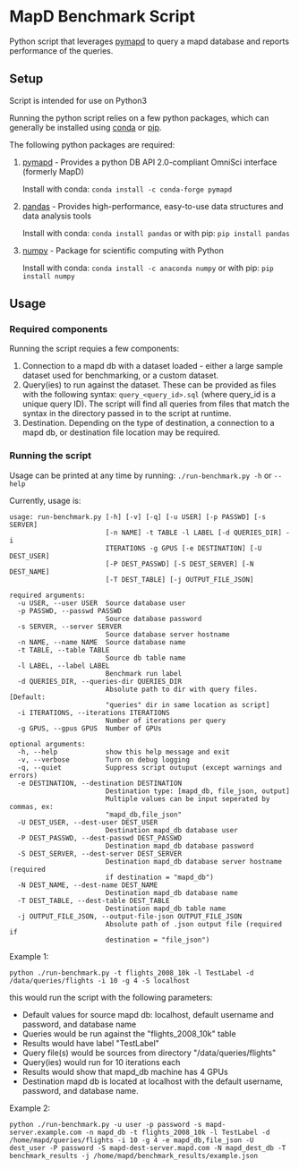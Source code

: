 # MapD Benchmark Script

Python script that leverages [pymapd](https://github.com/omnisci/pymapd) to query a mapd database and reports performance of the queries.

## Setup

Script is intended for use on Python3

Running the python script relies on a few python packages, which can generally be installed using [conda](https://conda.io/) or [pip](https://pypi.org/project/pip/).

The following python packages are required:

1) [pymapd](https://github.com/omnisci/pymapd) - Provides a python DB API 2.0-compliant OmniSci interface (formerly MapD)

   Install with conda: `conda install -c conda-forge pymapd`

2) [pandas](https://pandas.pydata.org/) - Provides high-performance, easy-to-use data structures and data analysis tools

   Install with conda: `conda install pandas` or with pip: `pip install pandas`

3) [numpy](http://www.numpy.org/) - Package for scientific computing with Python

   Install with conda: `conda install -c anaconda numpy` or with pip: `pip install numpy`

## Usage

### Required components

Running the script requies a few components:

1) Connection to a mapd db with a dataset loaded - either a large sample dataset used for benchmarking, or a custom dataset.
2) Query(ies) to run against the dataset. These can be provided as files with the following syntax: `query_<query_id>.sql` (where query_id is a unique query ID). The script will find all queries from files that match the syntax in the directory passed in to the script at runtime.
3) Destination. Depending on the type of destination, a connection to a mapd db, or destination file location may be required.

### Running the script

Usage can be printed at any time by running: `./run-benchmark.py -h` or `--help`

Currently, usage is:

```
usage: run-benchmark.py [-h] [-v] [-q] [-u USER] [-p PASSWD] [-s SERVER]
                        [-n NAME] -t TABLE -l LABEL [-d QUERIES_DIR] -i
                        ITERATIONS -g GPUS [-e DESTINATION] [-U DEST_USER]
                        [-P DEST_PASSWD] [-S DEST_SERVER] [-N DEST_NAME]
                        [-T DEST_TABLE] [-j OUTPUT_FILE_JSON]

required arguments:
  -u USER, --user USER  Source database user
  -p PASSWD, --passwd PASSWD
                        Source database password
  -s SERVER, --server SERVER
                        Source database server hostname
  -n NAME, --name NAME  Source database name
  -t TABLE, --table TABLE
                        Source db table name
  -l LABEL, --label LABEL
                        Benchmark run label
  -d QUERIES_DIR, --queries-dir QUERIES_DIR
                        Absolute path to dir with query files. [Default:
                        "queries" dir in same location as script]
  -i ITERATIONS, --iterations ITERATIONS
                        Number of iterations per query
  -g GPUS, --gpus GPUS  Number of GPUs

optional arguments:
  -h, --help            show this help message and exit
  -v, --verbose         Turn on debug logging
  -q, --quiet           Suppress script outuput (except warnings and errors)
  -e DESTINATION, --destination DESTINATION
                        Destination type: [mapd_db, file_json, output]
                        Multiple values can be input seperated by commas, ex:
                        "mapd_db,file_json"
  -U DEST_USER, --dest-user DEST_USER
                        Destination mapd_db database user
  -P DEST_PASSWD, --dest-passwd DEST_PASSWD
                        Destination mapd_db database password
  -S DEST_SERVER, --dest-server DEST_SERVER
                        Destination mapd_db database server hostname (required
                        if destination = "mapd_db")
  -N DEST_NAME, --dest-name DEST_NAME
                        Destination mapd_db database name
  -T DEST_TABLE, --dest-table DEST_TABLE
                        Destination mapd_db table name
  -j OUTPUT_FILE_JSON, --output-file-json OUTPUT_FILE_JSON
                        Absolute path of .json output file (required if
                        destination = "file_json")
```

Example 1:
```
python ./run-benchmark.py -t flights_2008_10k -l TestLabel -d /data/queries/flights -i 10 -g 4 -S localhost
```
this would run the script with the following parameters:
- Default values for source mapd db: localhost, default username and password, and database name
- Queries would be run against the "flights_2008_10k" table
- Results would have label "TestLabel"
- Query file(s) would be sources from directory "/data/queries/flights"
- Query(ies) would run for 10 iterations each
- Results would show that mapd_db machine has 4 GPUs
- Destination mapd db is located at localhost with the default username, password, and database name.

Example 2:
```
python ./run-benchmark.py -u user -p password -s mapd-server.example.com -n mapd_db -t flights_2008_10k -l TestLabel -d /home/mapd/queries/flights -i 10 -g 4 -e mapd_db,file_json -U dest_user -P password -S mapd-dest-server.mapd.com -N mapd_dest_db -T benchmark_results -j /home/mapd/benchmark_results/example.json
```
